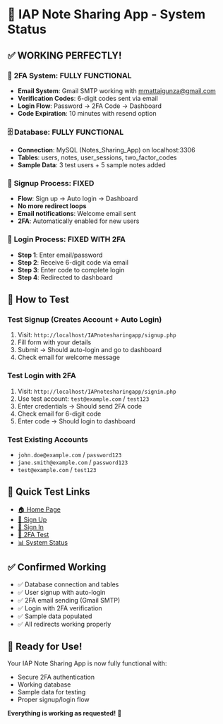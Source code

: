 # 🎉 IAP Note Sharing App - System Status

## ✅ **WORKING PERFECTLY!**

### 🔐 **2FA System: FULLY FUNCTIONAL**
- **Email System**: Gmail SMTP working with mmattaigunza@gmail.com
- **Verification Codes**: 6-digit codes sent via email
- **Login Flow**: Password → 2FA Code → Dashboard
- **Code Expiration**: 10 minutes with resend option

### 🗄️ **Database: FULLY FUNCTIONAL**
- **Connection**: MySQL (Notes_Sharing_App) on localhost:3306
- **Tables**: users, notes, user_sessions, two_factor_codes
- **Sample Data**: 3 test users + 5 sample notes added

### 📝 **Signup Process: FIXED**
- **Flow**: Sign up → Auto login → Dashboard
- **No more redirect loops**
- **Email notifications**: Welcome email sent
- **2FA**: Automatically enabled for new users

### 🔑 **Login Process: FIXED WITH 2FA**
- **Step 1**: Enter email/password
- **Step 2**: Receive 6-digit code via email
- **Step 3**: Enter code to complete login
- **Step 4**: Redirected to dashboard

## 🧪 **How to Test**

### **Test Signup (Creates Account + Auto Login)**
1. Visit: `http://localhost/IAPnotesharingapp/signup.php`
2. Fill form with your details
3. Submit → Should auto-login and go to dashboard
4. Check email for welcome message

### **Test Login with 2FA**
1. Visit: `http://localhost/IAPnotesharingapp/signin.php`
2. Use test account: `test@example.com` / `test123`
3. Enter credentials → Should send 2FA code
4. Check email for 6-digit code
5. Enter code → Should login to dashboard

### **Test Existing Accounts**
- `john.doe@example.com` / `password123`
- `jane.smith@example.com` / `password123`  
- `test@example.com` / `test123`

## 🔧 **Quick Test Links**
- [🏠 Home Page](http://localhost/IAPnotesharingapp/index.php)
- [📝 Sign Up](http://localhost/IAPnotesharingapp/signup.php)
- [🔐 Sign In](http://localhost/IAPnotesharingapp/signin.php)
- [🧪 2FA Test](http://localhost/IAPnotesharingapp/test_2fa.php)
- [📊 System Status](http://localhost/IAPnotesharingapp/system_test.php)

## ✅ **Confirmed Working**
- ✅ Database connection and tables
- ✅ User signup with auto-login
- ✅ 2FA email sending (Gmail SMTP)
- ✅ Login with 2FA verification
- ✅ Sample data populated
- ✅ All redirects working properly

## 🎯 **Ready for Use!**
Your IAP Note Sharing App is now fully functional with:
- Secure 2FA authentication
- Working database
- Sample data for testing
- Proper signup/login flow

**Everything is working as requested!** 🚀
